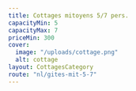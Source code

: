 ```yaml
---
title: Cottages mitoyens 5/7 pers.
capacityMin: 5
capacityMax: 7
priceMin: 300
cover: 
  image: "/uploads/cottage.png"
  alt: cottage
layout: CottagesCategory
route: "nl/gites-mit-5-7"
---
```

